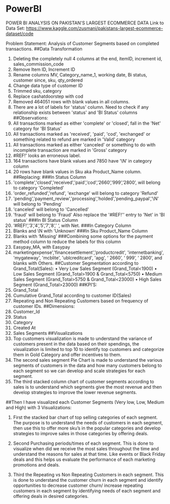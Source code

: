 # PowerBI

POWER BI ANALYSIS ON PAKISTAN'S LARGEST ECOMMERCE DATA
Link to Data Set: https://www.kaggle.com/zusmani/pakistans-largest-ecommerce-dataset/code

Problem Statement: Analysis of Customer Segments based on completed transactions. 
##Data Transformation
1.	Deleting the completely null 4 columns at the end, itemID, increment id, sales_commission_code
2.	Remove Item ID, Increment ID
3.	Rename columns MV, Category_name_1, working date, Bi status, customer since, sku, qty_ordered
4.	Change data type of customer ID
5.	Trimmed sku, category
6.	Replace cashatdoorstep with cod
7.	Removed 464051 rows with blank values in all columns.
8.	There are a lot of labels for 'status' column. Need to check if any relationship exists between 'status' and 'BI Status' columns
##Observations:
1.	All transactions marked as either 'complete' or 'closed', fall in the 'Net' category for 'BI Status'
2.	All transactions marked as 'received', 'paid', 'cod', 'exchanged' or something related to refund are marked in 'Valid' category
3.	All transactions marked as either 'canceled' or something to do with incomplete transaction are marked in 'Gross' category
4.	#REF!' looks an erroneous label.
5.	164 transactions have blank values and 7850 have ‘\N’ in category column
6.	20 rows have blank values in Sku aka Product_Name column.
##Replacing:
###In Status Column
1.	'complete','closed','received','paid','cod',’2660’,’999’,’2800’, will belong to category 'Completed'
2.	'order_refunded','refund', 'exchange' will belong to category 'Refund'
3.	'pending','payment_review','processing','holded','pending_paypal','\N' will belong to 'Pending'
4.	'canceled' will belong to 'Cancelled'
5.	'fraud' will belong to 'Fraud' Also replace the '#REF!'' entry to 'Net' in 'BI status'
###In BI Status Column
6.	‘#REF!’,’3’,’4’,’5’,’7’,’8’,’ ‘, with Net.
###In Category Column
7.	Blanks and \N with ‘Unknown’
###In Sku Product_Name Column
8.	Blanks with ‘Missing’
###Combining some options for the payment method column to reduce the labels for this column
9.	Easypay_MA, with Easypay
10.	marketingexpense','financesettlement','productcredit', 'internetbanking', 'mygateway', 'mcblite', 'ublcreditcard', 'apg', ‘ 2660’, ‘ 999’, ‘ 2800’, and blanks with Others.
##Customer Segmentation according to Grand_Total(Sales):
•	Very Low Sales Segment (Grand_Total<1900)
•	Low Sales Segment (Grand_Total>1900 & Grand_Total<5750)
•	Medium Sales Segment (Grand_Total>5750 & Grand_Total<23000)
•	High Sales Segment (Grand_Total>23000)
##KPI’S: 
1.	Grand_Total
2.	Cumulative Grand_Total according to customer ID(Sales)
3.	Repeating and Non Repeating Customers based on frequency of customer IDs.
##Dimensions:
1.	Customer_Id
2.	Status
3.	Category
4.	Created At
5.	Sales Segments
##Visualizations
1.	Top customers visualization is made to understand the variance of customers present in the data based on their spendings, the visualization is limited to top 10 to identify top customers and categorize them in Gold Category and offer incentives to them.
2.	The second sales segment Pie Chart is made to understand the various segments of customers in the data and how many customers belong to each segment so we can develop and scale strategies for each segment.
3.	The third stacked column chart of customer segments according to sales is to understand which segments give the most revenue and then develop strategies to improve the lower revenue segments.

##Then I have visualized each Customer Segments (Very low, Low, Medium and High) with 3 Visualizations:

1.	First the stacked bar chart of top selling categories of each segment. The purpose is to understand the needs of customers in each segment, then use this to offer more sku’s in the popular categories and develop strategies to improve sales in those categories by offering deals.

2.	Second Purchasing periods/times of each segment. This is done to visualize when did we receive the most sales throughout the time and understand the reasons for sales at that time. Like events or Black Friday deals and this helps us evaluate the performance of each marketing promotions and deals. 

3.	Third the Repeating vs Non Repeating Customers in each segment. This is done to understand the customer churn in each segment and identify opportunities to decrease customer churn/ increase repeating customers in each segment by identifying needs of each segment and offering deals in desired categories.


